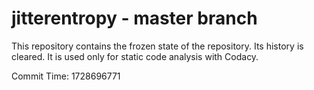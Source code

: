 # jitterentropy - master branch

This repository contains the frozen state of the repository.
Its history is cleared. It is used only for static code
analysis with Codacy.

Commit Time: 1728696771